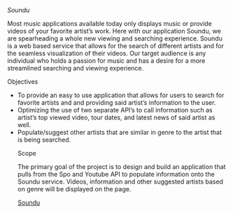 <em>Soundu</em>

<p>Most music applications available today only displays music or provide videos of your favorite artist’s work. Here with our application Soundu, we are spearheading a whole new viewing and searching experience. Soundu is a web based service that allows for the search of different artists and for the seamless visualization of their videos. Our target audience is any individual who holds a passion for music and has a desire for a more streamlined searching and viewing experience.<p> 

<p>Objectives</p>
<ul>
<li>To provide an easy to use application that allows for users to search for favorite artists and 
	and providing said artist’s information to the user.</li>
<li>Optimizing the use of two separate API’s to call information such as artist’s top
	viewed video, tour dates, and latest news of said artist as well.</li>
<li>Populate/suggest other artists that are similar in genre to the artist that is being searched.</li>
	

<p>Scope</p>
</ br>
<p>The primary goal of the project is to design and build an application that pulls from the Spo and Youtube API to populate information onto the Soundu service. Videos, information and other suggested artists based on genre will be displayed on the page.</p>

<a href="https://kmmatthews15.github.io/Soundu/home.html">Soundu</a>
